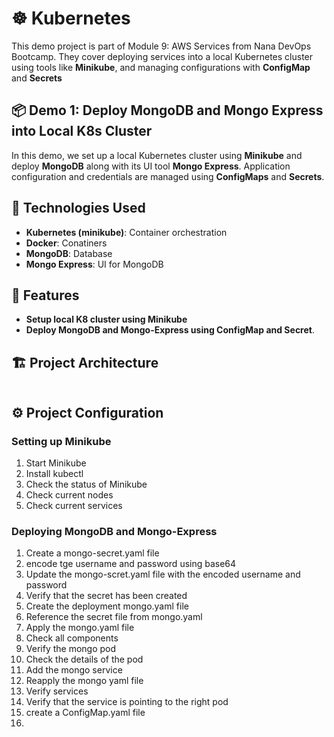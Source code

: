 # ☸️ Kubernetes
This demo project is part of Module 9: AWS Services from Nana DevOps Bootcamp. They cover deploying services into a local Kubernetes cluster using tools like **Minikube**, and managing configurations with **ConfigMap** and **Secrets**

## 📦 Demo 1: Deploy MongoDB and Mongo Express into Local K8s Cluster
In this demo, we set up a local Kubernetes cluster using **Minikube** and deploy **MongoDB** along with its UI tool **Mongo Express**. Application configuration and credentials are managed using **ConfigMaps** and **Secrets**.

## 🚀 Technologies Used
- **Kubernetes (minikube)**: Container orchestration
- **Docker**: Conatiners
- **MongoDB**: Database
- **Mongo Express**: UI for MongoDB
  
## 🎯 Features

- **Setup local K8 cluster using Minikube**
- **Deploy MongoDB and Mongo-Express using ConfigMap and Secret**.


## 🏗 Project Architecture

<img src=""/>

## ⚙️ Project Configuration

### Setting up Minikube
1. Start Minikube
2. Install kubectl
3. Check the status of Minikube
4. Check current nodes
5. Check current services

### Deploying MongoDB and Mongo-Express
1. Create a mongo-secret.yaml file
5. encode tge username and password using base64
6. Update the mongo-scret.yaml file with the encoded username and password
7. Verify that the secret has been created
8. Create the deployment mongo.yaml file
9. Reference the secret file from mongo.yaml
10. Apply the mongo.yaml file
11. Check all components
12. Verify the mongo pod
13. Check the details of the pod
14. Add the mongo service
15. Reapply the mongo yaml file
16. Verify services
17. Verify that the service is pointing to the right pod
18. create a ConfigMap.yaml file
19. 
